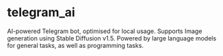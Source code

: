 # telegram_ai
AI-powered Telegram bot, optimised for local usage. Supports Image generation using Stable Diffusion v1.5.
Powered by large language models for general tasks, as well as programming tasks.
